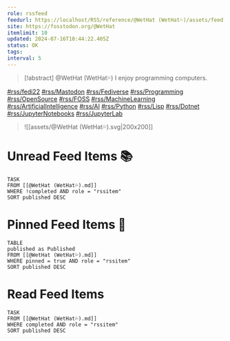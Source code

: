 ```yaml
---
role: rssfeed
feedurl: https://localhost/RSS/reference/@WetHat (WetHat💦)/assets/feed.xml
site: https://fosstodon.org/@WetHat
itemlimit: 10
updated: 2024-07-16T10:44:22.405Z
status: OK
tags: 
interval: 5
---
```

> [!abstract] @WetHat (WetHat💦)
> I enjoy programming computers.

[#rss/fedi22](https://fosstodon.org/tags/fedi22) [#rss/Mastodon](https://fosstodon.org/tags/Mastodon) [#rss/Fediverse](https://fosstodon.org/tags/Fediverse) [#rss/Programming](https://fosstodon.org/tags/Programming) [#rss/OpenSource](https://fosstodon.org/tags/OpenSource) [#rss/FOSS](https://fosstodon.org/tags/FOSS) [#rss/MachineLearning](https://fosstodon.org/tags/MachineLearning) [#rss/ArtificialIntelligence](https://fosstodon.org/tags/ArtificialIntelligence) [#rss/AI](https://fosstodon.org/tags/AI) [#rss/Python](https://fosstodon.org/tags/Python) [#rss/Lisp](https://fosstodon.org/tags/Lisp) [#rss/Dotnet](https://fosstodon.org/tags/Dotnet) [#rss/JupyterNotebooks](https://fosstodon.org/tags/JupyterNotebooks) [#rss/JupyterLab](https://fosstodon.org/tags/JupyterLab)
>
> ![[assets/@WetHat (WetHat💦).svg|200x200]]
# Unread Feed Items 📚
~~~dataview
TASK
FROM [[@WetHat (WetHat💦).md]]
WHERE !completed AND role = "rssitem"
SORT published DESC
~~~

# Pinned Feed Items 📌
~~~dataview
TABLE
published as Published
FROM [[@WetHat (WetHat💦).md]]
WHERE pinned = true AND role = "rssitem"
SORT published DESC
~~~

# Read Feed Items
~~~dataview
TASK
FROM [[@WetHat (WetHat💦).md]]
WHERE completed AND role = "rssitem"
SORT published DESC
~~~